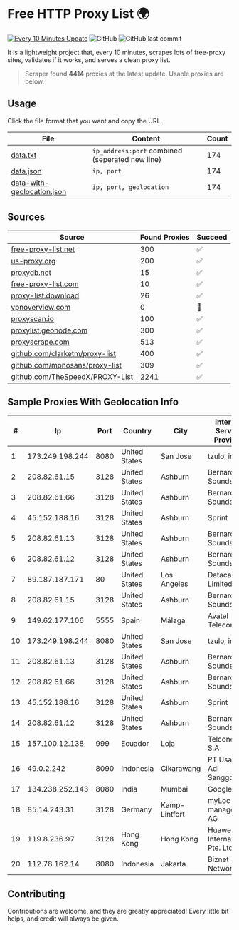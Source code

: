 
# Free HTTP Proxy List 🌍

[![Every 10 Minutes Update](https://github.com/mertguvencli/http-proxy-list/actions/workflows/main.yml/badge.svg?branch=main)](https://github.com/mertguvencli/http-proxy-list/actions/workflows/main.yml)
![GitHub](https://img.shields.io/github/license/mertguvencli/http-proxy-list)
![GitHub last commit](https://img.shields.io/github/last-commit/mertguvencli/http-proxy-list)

It is a lightweight project that, every 10 minutes, scrapes lots of free-proxy sites, validates if it works, and serves a clean proxy list.


> Scraper found **4414** proxies at the latest update. Usable proxies are below.

## Usage

Click the file format that you want and copy the URL.


|File|Content|Count|
|----|-------|-----|
|[data.txt](https://raw.githubusercontent.com/mertguvencli/http-proxy-list/main/proxy-list/data.txt)|`ip_address:port` combined (seperated new line)|174|
|[data.json](https://raw.githubusercontent.com/mertguvencli/http-proxy-list/main/proxy-list/data.json)|`ip, port`|174|
|[data-with-geolocation.json](https://raw.githubusercontent.com/mertguvencli/http-proxy-list/main/proxy-list/data-with-geolocation.json)|`ip, port, geolocation`|174|

## Sources

|Source|Found Proxies|Succeed|
|------|-------------|-------|
|[free-proxy-list.net](https://free-proxy-list.net)|300|✅|
|[us-proxy.org](https://www.us-proxy.org)|200|✅|
|[proxydb.net](http://proxydb.net)|15|✅|
|[free-proxy-list.com](https://free-proxy-list.com/?page=&port=&type%5B%5D=http&type%5B%5D=https&up_time=0&search=Search)|10|✅|
|[proxy-list.download](https://www.proxy-list.download/HTTP)|26|✅|
|[vpnoverview.com](https://vpnoverview.com/privacy/anonymous-browsing/free-proxy-servers)|0|🚫|
|[proxyscan.io](https://www.proxyscan.io)|100|✅|
|[proxylist.geonode.com](https://proxylist.geonode.com/api/proxy-list?limit=300&page=1&sort_by=lastChecked&sort_type=desc&protocols=http,https)|300|✅|
|[proxyscrape.com](https://api.proxyscrape.com/v2/?request=displayproxies&protocol=http&timeout=10000&country=all&ssl=all&anonymity=all)|513|✅|
|[github.com/clarketm/proxy-list](https://raw.githubusercontent.com/clarketm/proxy-list/master/proxy-list-raw.txt)|400|✅|
|[github.com/monosans/proxy-list](https://raw.githubusercontent.com/monosans/proxy-list/main/proxies/http.txt)|309|✅|
|[github.com/TheSpeedX/PROXY-List](https://raw.githubusercontent.com/TheSpeedX/PROXY-List/master/http.txt)|2241|✅|


## Sample Proxies With Geolocation Info

|#|Ip|Port|Country|City|Internet Service Provider|
|-|--|----|-------|----|-------------------------|
|1|173.249.198.244|8080|United States|San Jose|tzulo, inc.|
|2|208.82.61.15|3128|United States|Ashburn|Bernardi Sounds|
|3|208.82.61.66|3128|United States|Ashburn|Bernardi Sounds|
|4|45.152.188.16|3128|United States|Ashburn|Sprint|
|5|208.82.61.13|3128|United States|Ashburn|Bernardi Sounds|
|6|208.82.61.12|3128|United States|Ashburn|Bernardi Sounds|
|7|89.187.187.171|80|United States|Los Angeles|Datacamp Limited|
|8|208.82.61.15|3128|United States|Ashburn|Bernardi Sounds|
|9|149.62.177.106|5555|Spain|Málaga|Avatel Telecom|
|10|173.249.198.244|8080|United States|San Jose|tzulo, inc.|
|11|208.82.61.13|3128|United States|Ashburn|Bernardi Sounds|
|12|208.82.61.66|3128|United States|Ashburn|Bernardi Sounds|
|13|45.152.188.16|3128|United States|Ashburn|Sprint|
|14|208.82.61.12|3128|United States|Ashburn|Bernardi Sounds|
|15|157.100.12.138|999|Ecuador|Loja|Telconet S.A|
|16|49.0.2.242|8090|Indonesia|Cikarawang|PT Usaha Adi Sanggoro|
|17|134.238.252.143|8080|India|Mumbai|Google LLC|
|18|85.14.243.31|3128|Germany|Kamp-Lintfort|myLoc managed IT AG|
|19|119.8.236.97|3128|Hong Kong|Hong Kong|Huawei International Pte. Ltd.|
|20|112.78.162.14|8080|Indonesia|Jakarta|Biznet Networks|



## Contributing

Contributions are welcome, and they are greatly appreciated! Every
little bit helps, and credit will always be given.

